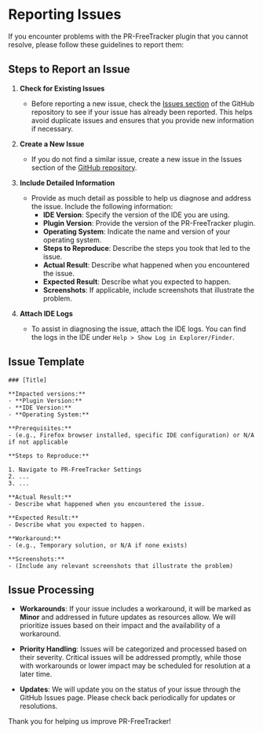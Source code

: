 # Reporting Issues

If you encounter problems with the PR-FreeTracker plugin that you cannot resolve, please follow these guidelines to report them:

## Steps to Report an Issue

1. **Check for Existing Issues**
    - Before reporting a new issue, check the [Issues section](https://github.com/itRunFenix/PR-FreeTracker-plugin/issues) of the GitHub repository to see if your issue has already been reported. This helps avoid duplicate issues and ensures that you provide new information if necessary.

2. **Create a New Issue**
    - If you do not find a similar issue, create a new issue in the Issues section of the [GitHub repository](https://github.com/itRunFenix/PR-FreeTracker-plugin/issues).

3. **Include Detailed Information**
    - Provide as much detail as possible to help us diagnose and address the issue. Include the following information:
        - **IDE Version**: Specify the version of the IDE you are using.
        - **Plugin Version**: Provide the version of the PR-FreeTracker plugin.
        - **Operating System**: Indicate the name and version of your operating system.
        - **Steps to Reproduce**: Describe the steps you took that led to the issue.
        - **Actual Result**: Describe what happened when you encountered the issue.
        - **Expected Result**: Describe what you expected to happen.
        - **Screenshots**: If applicable, include screenshots that illustrate the problem.

4. **Attach IDE Logs**
    - To assist in diagnosing the issue, attach the IDE logs. You can find the logs in the IDE under `Help > Show Log in Explorer/Finder`.


## Issue Template
```
### [Title]

**Impacted versions:**
- **Plugin Version:**
- **IDE Version:**
- **Operating System:**

**Prerequisites:**
- (e.g., Firefox browser installed, specific IDE configuration) or N/A if not applicable

**Steps to Reproduce:**

1. Navigate to PR-FreeTracker Settings
2. ...
3. ...

**Actual Result:**
- Describe what happened when you encountered the issue.

**Expected Result:**
- Describe what you expected to happen.

**Workaround:**
- (e.g., Temporary solution, or N/A if none exists)

**Screenshots:**
- (Include any relevant screenshots that illustrate the problem)
```


## Issue Processing

- **Workarounds**: If your issue includes a workaround, it will be marked as **Minor** and addressed in future updates as resources allow. We will prioritize issues based on their impact and the availability of a workaround.

- **Priority Handling**: Issues will be categorized and processed based on their severity. Critical issues will be addressed promptly, while those with workarounds or lower impact may be scheduled for resolution at a later time.

- **Updates**: We will update you on the status of your issue through the GitHub Issues page. Please check back periodically for updates or resolutions.

Thank you for helping us improve PR-FreeTracker!
